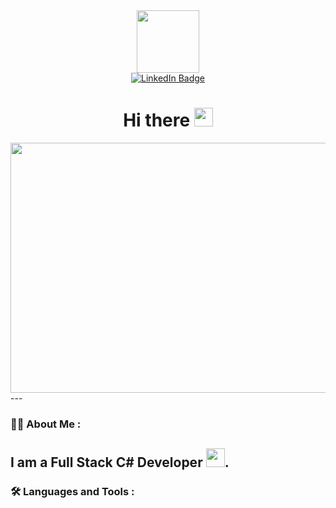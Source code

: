 <div id="header" align="center">
  <img src="https://media.giphy.com/media/CAIgh8LKFbIciGx5Qe/giphy.gif" width="100"/>
</div>
<div id="badges" align="center">
  <a href="https://www.linkedin.com/in/nikita-kapustin-aa9638110">
    <img src="https://img.shields.io/badge/LinkedIn-blue?style=for-the-badge&logo=linkedin&logoColor=white" alt="LinkedIn Badge"/>
  </a>
</div>
<div id="badges" align="center">
  <img src="https://komarev.com/ghpvc/?username=Elfilagas&style=flat-square&color=blue" alt=""/>
</div>
<h1 align="center">
  Hi there
  <img src="https://media.giphy.com/media/hvRJCLFzcasrR4ia7z/giphy.gif" width="30px"/>
</h1>

<div align="center">
  <img src="https://media.giphy.com/media/SWoSkN6DxTszqIKEqv/giphy.gif" width="600" height="400"/>
</div>
---

### :man_technologist: About Me :
I am a Full Stack C# Developer <img src="https://media.giphy.com/media/WUlplcMpOCEmTGBtBW/giphy.gif" width="30">.
---

### :hammer_and_wrench: Languages and Tools :

